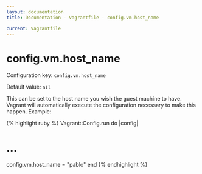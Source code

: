 ```yaml
---
layout: documentation
title: Documentation - Vagrantfile - config.vm.host_name

current: Vagrantfile
---
```

# config.vm.host_name

Configuration key: `config.vm.host_name`

Default value: `nil`

This can be set to the host name you wish the guest machine to have.
Vagrant will automatically execute the configuration necessary to
make this happen. Example:

{% highlight ruby %}
Vagrant::Config.run do |config|
  # ...
  config.vm.host_name = "pablo"
end
{% endhighlight %}

